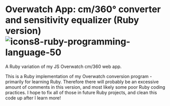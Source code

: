 # Overwatch App: cm/360° converter and sensitivity equalizer (Ruby version) ![icons8-ruby-programming-language-50](https://user-images.githubusercontent.com/9776844/41577930-9e582fb0-735d-11e8-965d-9ac5175503cb.png)

A Ruby variation of my JS Overwatch cm/360 web app.

This is a Ruby implementation of my Overwatch conversion program - primarily for learning Ruby. 
Therefore there will probably be an excessive amount of comments in this version, and most likely some poor Ruby coding practices. I hope to fix all of those in future Ruby projects, and clean this code up after I learn more!
